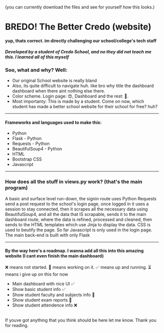 (you can currently download the files and see for yourself how this looks.)
<br>
<h1>BREDO! The Better Credo (website)</h1>
<h4>yup, thats correct. im directly challenging our school/college's tech staff</h4>
<h5>Developed by a student of Credo School, and no they did not teach me this. I learned all of this myself</h5>
<h3>Soo, what and why? Well:</h3>
<ul>
  <li>Our original School website is really bland</li>
  <li>Also, its quite difficult to navigate huh. like bro why title the dashboard dashboard when there aint nothing else there.</li>
  <li>Color scheme. Login page: 😍, Dashboard and the rest: 🥴.</li>
  <li>Most importanty: This is made by a student. Come on now, which student has made a better school website for their school for free? huh?</li>
</ul>
<hr>
<h4>Frameworks and languages used to make this:</h4>
<ul>
  <li>Python</li>
  <li>Flask - Python</li>
  <li>Requests - Python</li>
  <li>BeautifulSoup4 - Python</li>
  <li>HTML</li>
  <li>Bootstrap CSS</li>
  <li>Javascript</li>
</ul>
<hr>
<h3>How does all the stuff in views.py work? (that's the main program)</h3>
<p>
  A basic and surface level run-down, the signin route uses Python Requests send a post request to the school's login page, once logged in it uses a session to stay connected, then it scrapes all the necessary data using BeautifulSoup4, and all the data that IS scrapable, sends it to the main dashboard route, where the data is refined, processed and cleaned, then sends to the HTML templates which use Jinja to display the data. CSS is used to beutify the page. So far Javascript is only used in the login page. The main back-end is built with only Flask
</p>
<hr>
<h4>By the way here's a roadmap. I wanna add all this into this amazing website (I cant even finish the main dashboard)</h4>
<p>❌ means not started. 🚧 means working on it. ✅ means up and running. ⏳ means i give up on this for now</p>
<ul>
  <li>Main dashboard with nice UI  ✅</li>  
  <li>Show basic student info  ✅</li>  
  <li>Show student faculty and subjects info  🚧</li>  
  <li>Show student exam reports  🚧</li>  
  <li>Show student attendence info  ❌</li>  
</ul>
<br>
If youve got anything that you think should be here let me know.
Thank you for reading.

